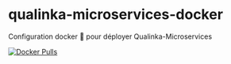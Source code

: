 # qualinka-microservices-docker
Configuration docker 🐳 pour déployer Qualinka-Microservices 

[![Docker Pulls](https://img.shields.io/docker/pulls/abesesr/qualinka-ms.svg)](https://hub.docker.com/r/abesesr/qualinka-ms/)
